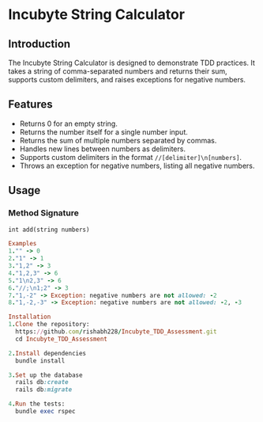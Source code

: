# Incubyte String Calculator

## Introduction

The Incubyte String Calculator is designed to demonstrate TDD practices. It takes a string of comma-separated numbers and returns their sum, supports custom delimiters, and raises exceptions for negative numbers.

## Features

- Returns 0 for an empty string.
- Returns the number itself for a single number input.
- Returns the sum of multiple numbers separated by commas.
- Handles new lines between numbers as delimiters.
- Supports custom delimiters in the format `//[delimiter]\n[numbers]`.
- Throws an exception for negative numbers, listing all negative numbers.

## Usage

### Method Signature

```ruby
int add(string numbers)

Examples
1."" -> 0
2."1" -> 1
3."1,2" -> 3
4."1,2,3" -> 6
5."1\n2,3" -> 6
6."//;\n1;2" -> 3
7."1,-2" -> Exception: negative numbers are not allowed: -2
8."1,-2,-3" -> Exception: negative numbers are not allowed: -2, -3

Installation
1.Clone the repository:
  https://github.com/rishabh228/Incubyte_TDD_Assessment.git
  cd Incubyte_TDD_Assessment

2.Install dependencies
  bundle install

3.Set up the database
  rails db:create
  rails db:migrate

4.Run the tests:
  bundle exec rspec
  
